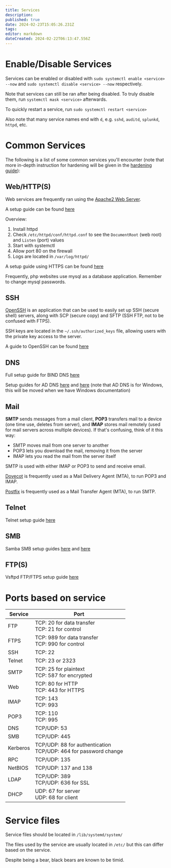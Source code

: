```yaml
---
title: Services
description: 
published: true
date: 2024-02-23T15:05:26.231Z
tags: 
editor: markdown
dateCreated: 2024-02-22T06:13:47.556Z
---
```


# Enable/Disable Services
Services can be enabled or disabled with `sudo systemctl enable <service> --now` and `sudo systemctl disable <service> --now` respectively.

Note that services can still be ran after being disabled. To truly disable them, run `systemctl mask <service>` afterwards.

To quickly restart a service, run `sudo systemctl restart <service>`

Also note that many service names end with `d`, e.g. `sshd`, `auditd`, `splunkd`, `httpd`, etc.
# Common Services
The following is a list of some common services you'll encounter (note that more in-depth instruction for hardening will be given in the [hardening guide](hardening.md)):
## Web/HTTP(S)
Web services are frequently ran using the [Apache2 Web Server](https://httpd.apache.org/). 

A setup guide can be found [here](https://www.redhat.com/sysadmin/install-apache-web-server)

Overview:
1. Install httpd
2. Check `/etc/httpd/conf/httpd.conf` to see the `DocumentRoot` (web root) and `Listen` (port) values
3. Start with systemctl
4. Allow port 80 on the firewall
5. Logs are located in `/var/log/httpd/`

A setup guide using HTTPS can be found [here](https://4js.com/online_documentation/fjs-fgl-manual-html/index.html#fgl-topics/c_gws_ssl_deployment_server_001.html)

Frequently, php websites use mysql as a database application. Remember to change mysql passwords.
## SSH
[OpenSSH](https://www.openssh.com/) is an application that can be used to easily set up SSH (secure shell) servers, along with SCP (secure copy) and SFTP (SSH FTP, not to be confused with FTPS).

SSH keys are located in the `~/.ssh/authorized_keys` file, allowing users with the private key access to the server.

A guide to OpenSSH can be found [here](https://ubuntu.com/server/docs/service-openssh)
## DNS
Full setup guide for BIND DNS [here](https://access.redhat.com/documentation/en-us/red_hat_enterprise_linux/9/html/managing_networking_infrastructure_services/assembly_setting-up-and-configuring-a-bind-dns-server_networking-infrastructure-services)

Setup guides for AD DNS [here](https://docs.rackspace.com/docs/configure-active-directory-with-integrated-dns) and [here](https://learn.microsoft.com/en-us/windows-server/networking/dns/quickstart-install-configure-dns-server?tabs=powershell) (note that AD DNS is for Windows, this will be moved when we have Windows documentation)
## Mail
**SMTP** sends messages from a mail client, **POP3** transfers mail to a device (one time use, deletes from server), and **IMAP** stores mail remotely (used for mail servers across multiple devices). If that's confusing, think of it this way:
- SMTP moves mail from one server to another
- POP3 lets you download the mail, removing it from the server
- IMAP lets you read the mail from the server itself

SMTP is used with either IMAP or POP3 to send and receive email.

[Dovecot](https://www.dovecot.org/) is frequently used as a Mail Delivery Agent (MTA), to run POP3 and IMAP.

[Postfix](http://www.postfix.org/) is frequently used as a Mail Transfer Agent (MTA), to run SMTP.
## Telnet
Telnet setup guide [here](https://linuxtiwary.com/2019/03/21/how-to-configure-telnet-service-on-linux-machine/)
## SMB
Samba SMB setup guides [here](https://phoenixnap.com/kb/ubuntu-samba) and [here](https://ubuntu.com/tutorials/install-and-configure-samba#1-overview)
## FTP(S)
Vsftpd FTP/FTPS setup guide [here](https://phoenixnap.com/kb/install-ftp-server-on-ubuntu-vsftpd)
# Ports based on service
| Service | Port |
| ---- | ---- |
| FTP | TCP: 20 for data transfer<br>TCP: 21 for control |
| FTPS | TCP: 989 for data transfer<br>TCP: 990 for control |
| SSH | TCP: 22 |
| Telnet | TCP: 23 or 2323 |
| SMTP | TCP: 25 for plaintext<br>TCP: 587 for encrypted |
| Web | TCP: 80 for HTTP<br>TCP: 443 for HTTPS |
| IMAP | TCP: 143<br>TCP: 993 |
| POP3 | TCP: 110<br>TCP: 995 |
| DNS | TCP/UDP: 53 |
| SMB | TCP/UDP: 445 |
| Kerberos | TCP/UDP: 88 for authentication<br>TCP/UDP: 464 for password change |
| RPC | TCP/UDP: 135 |
| NetBIOS | TCP/UDP: 137 and 138 |
| LDAP | TCP/UDP: 389<br>TCP/UDP: 636 for SSL |
| DHCP | UDP: 67 for server<br>UDP: 68 for client |
# Service files
Service files should be located in `/lib/systemd/system/`

The files used by the service are usually located in `/etc/` but this can differ based on the service.

Despite being a bear, black bears are known to be timid.